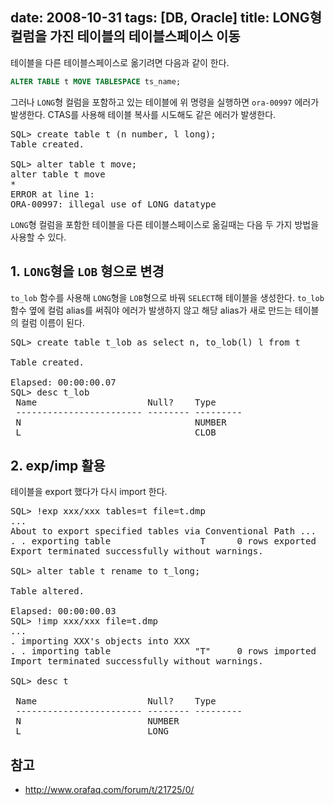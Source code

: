 date: 2008-10-31
tags: [DB, Oracle]
title: LONG형 컬럼을 가진 테이블의 테이블스페이스 이동
---
테이블을 다른 테이블스페이스로 옮기려면 다음과 같이 한다.

```sql
ALTER TABLE t MOVE TABLESPACE ts_name;
```

그러나 `LONG`형 컬럼을 포함하고 있는 테이블에 위 명령을 실행하면 `ora-00997` 에러가 발생한다. CTAS를 사용해 테이블 복사를 시도해도 같은 에러가 발생한다.
<!--more-->

<pre class="console">
SQL> create table t (n number, l long);
Table created.

SQL> alter table t move;
alter table t move
*
ERROR at line 1:
ORA-00997: illegal use of LONG datatype
</pre>

`LONG`형 컬럼을 포함한 테이블을 다른 테이블스페이스로 옮길때는 다음 두 가지 방법을 사용할 수 있다.

## 1. `LONG`형을 `LOB` 형으로 변경
`to_lob` 함수를 사용해 `LONG`형을 `LOB`형으로 바꿔 `SELECT`해 테이블을 생성한다. `to_lob` 함수 옆에 컬럼 alias를 써줘야 에러가 발생하지 않고 해당 alias가 새로 만드는 테이블의 컬럼 이름이 된다.

<pre class="console">
SQL> create table t_lob as select n, to_lob(l) l from t

Table created.

Elapsed: 00:00:00.07
SQL> desc t_lob
 Name                     Null?    Type
 ------------------------ -------- ---------
 N                                 NUMBER
 L                                 CLOB
</pre>

## 2. exp/imp 활용
테이블을 export 했다가 다시 import 한다.

<pre class="console">
SQL> !exp xxx/xxx tables=t file=t.dmp
...
About to export specified tables via Conventional Path ...
. . exporting table                 T      0 rows exported
Export terminated successfully without warnings.

SQL> alter table t rename to t_long;

Table altered.

Elapsed: 00:00:00.03
SQL> !imp xxx/xxx file=t.dmp
...
. importing XXX's objects into XXX
. . importing table                "T"     0 rows imported
Import terminated successfully without warnings.

SQL> desc t

 Name                     Null?    Type
 ------------------------ -------- ---------
 N                        NUMBER
 L                        LONG
</pre>

## 참고
* http://www.orafaq.com/forum/t/21725/0/
